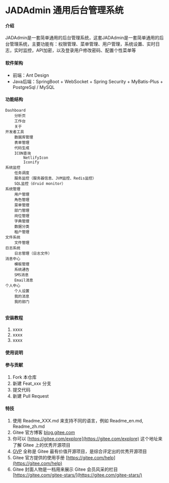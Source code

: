 # JADAdmin 通用后台管理系统

#### 介绍

JADAdmin是一套简单通用的后台管理系统，这套JADAdmin是一套简单通用的后台管理系统，主要功能有：权限管理、菜单管理、用户管理，系统设置、实时日志，实时监控，API加密，以及登录用户修改密码、配置个性菜单等

#### 软件架构

- 前端：Ant Design
- Java后端：SpringBoot + WebSocket + Spring Security + MyBatis-Plus + PostgreSql / MySQL

#### 功能结构

```text
Dashboard
    分析页
    工作台
    关于
开发者工具
    数据库管理
    表单管理
    代码生成
    ICON查询
        NetlifyIcon
        Iconify
系统监控
    任务调度
    服务监控（服务器信息、JVM监控、Redis监控）
    SQL监控（druid monitor）
系统管理
    用户管理
    角色管理
    菜单管理
    部门管理
    岗位管理
    字典管理
    数据分类
    租户管理
文件系统
    文件管理
日志系统
    日志管理（日志文件）
消息中心
    模板管理
    系统通告
    SMS消息
    Email消息
个人中心
    个人设置
    我的消息
    我的部门
    
```

#### 安装教程

1. xxxx
2. xxxx
3. xxxx

#### 使用说明

#### 参与贡献

1. Fork 本仓库
2. 新建 Feat_xxx 分支
3. 提交代码
4. 新建 Pull Request

#### 特技

1. 使用 Readme\_XXX.md 来支持不同的语言，例如 Readme\_en.md, Readme\_zh.md
2. Gitee 官方博客 [blog.gitee.com](https://blog.gitee.com)
3. 你可以 [https://gitee.com/explore](https://gitee.com/explore) 这个地址来了解 Gitee 上的优秀开源项目
4. [GVP](https://gitee.com/gvp) 全称是 Gitee 最有价值开源项目，是综合评定出的优秀开源项目
5. Gitee 官方提供的使用手册 [https://gitee.com/help](https://gitee.com/help)
6. Gitee 封面人物是一档用来展示 Gitee 会员风采的栏目 [https://gitee.com/gitee-stars/](https://gitee.com/gitee-stars/)
